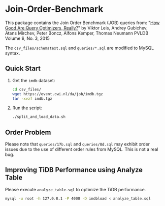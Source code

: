 # Join-Order-Benchmark

This package contains the Join Order Benchmark (JOB) queries from:
"[How Good Are Query Optimizers, Really?](http://www.vldb.org/pvldb/vol9/p204-leis.pdf)"
by Viktor Leis, Andrey Gubichev, Atans Mirchev, Peter Boncz, Alfons Kemper, Thomas Neumann
PVLDB Volume 9, No. 3, 2015


The `csv_files/schematext.sql` and `queries/*.sql` are modified to MySQL syntax.


## Quick Start

1. Get the `imdb` dataset:

    ```bash
    cd csv_files/
    wget https://event.cwi.nl/da/job/imdb.tgz
    tar -xvzf imdb.tgz
    ```

2. Run the script:

    ```bash
    ./split_and_load_data.sh
    ```

## Order Problem

Please note that `queries/17b.sql` and `queries/8d.sql` may exhibit order issues due to the use of different order rules from MySQL. This is not a real bug.

## Improving TiDB Performance using Analyze Table

Please execute `analyze_table.sql` to optimize the TiDB performance.

```bash
mysql -u root -h 127.0.0.1 -P 4000 -D imdbload < analyze_table.sql
```
